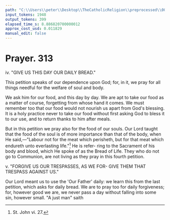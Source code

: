 ```yaml
---
path: "C:\\Users\\peter\\Desktop\\TheCatholicReligion\\preprocessed\\00332.jpg"
input_tokens: 1948
output_tokens: 399
elapsed_time_s: 8.886820700000012
approx_cost_usd: 0.011829
manual_edit: false
---
```

# Prayer. 313

iv. "GIVE US THIS DAY OUR DAILY BREAD."

This petition speaks of our dependence upon
God; for, in it, we pray for all things needful
for the welfare of soul and body.

We ask him for our food, and this day by
day. We are apt to take our food as a matter
of course, forgetting from whose hand it comes.
We must remember too that our food would not
nourish us apart from God's blessing. It is a
holy practice never to take our food without
first asking God to bless it to our use, and to
return thanks to him after meals.

But in this petition we pray also for the food
of our souls. Our Lord taught that the food of
the soul is of more importance than that of the
body, when He said,—"Labour not for the
meat which perisheth, but for that meat which
endureth unto everlasting life."[^1] He is refer-
ring to the Sacrament of his body and blood,
which He spoke of as the Bread of Life. They
who do not go to Communion, are not living as
they pray in this fourth petition.

v. "FORGIVE US OUR TRESPASSES, AS WE FOR-
   GIVE THEM THAT TRESPASS AGAINST US."

Our Lord meant us to use the 'Our Father'
daily: we learn this from the last petition,
which asks for daily bread. We are to pray
too for daily forgiveness; for, however good we
are, we never pass a day without falling into
some sin, however small. "A just man" saith

[^1]: St. John vi. 27.